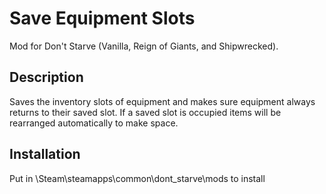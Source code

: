 # Save Equipment Slots
Mod for Don't Starve (Vanilla, Reign of Giants, and Shipwrecked).

## Description
Saves the inventory slots of equipment and makes sure equipment always returns to their saved slot. If a saved slot is occupied items will be rearranged automatically to make space.

## Installation
Put in \Steam\steamapps\common\dont_starve\mods to install